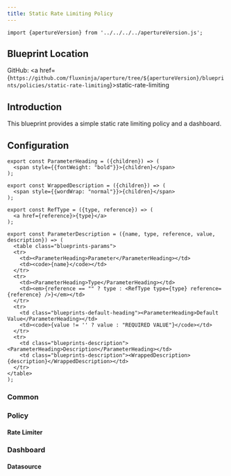 ```yaml
---
title: Static Rate Limiting Policy
---
```


```mdx-code-block
import {apertureVersion} from '../../../../apertureVersion.js';
```

## Blueprint Location

GitHub: <a
href={`https://github.com/fluxninja/aperture/tree/${apertureVersion}/blueprints/policies/static-rate-limiting`}>static-rate-limiting</a>

## Introduction

This blueprint provides a simple static rate limiting policy and a dashboard.

## Configuration

<!-- Configuration Marker -->

```mdx-code-block
export const ParameterHeading = ({children}) => (
  <span style={{fontWeight: "bold"}}>{children}</span>
);

export const WrappedDescription = ({children}) => (
  <span style={{wordWrap: "normal"}}>{children}</span>
);

export const RefType = ({type, reference}) => (
  <a href={reference}>{type}</a>
);

export const ParameterDescription = ({name, type, reference, value, description}) => (
  <table class="blueprints-params">
  <tr>
    <td><ParameterHeading>Parameter</ParameterHeading></td>
    <td><code>{name}</code></td>
  </tr>
  <tr>
    <td><ParameterHeading>Type</ParameterHeading></td>
    <td><em>{reference == "" ? type : <RefType type={type} reference={reference} />}</em></td>
  </tr>
  <tr>
    <td class="blueprints-default-heading"><ParameterHeading>Default Value</ParameterHeading></td>
    <td><code>{value != '' ? value : "REQUIRED VALUE"}</code></td>
  </tr>
  <tr>
    <td class="blueprints-description"><ParameterHeading>Description</ParameterHeading></td>
    <td class="blueprints-description"><WrappedDescription>{description}</WrappedDescription></td>
  </tr>
</table>
);
```

<h3 class="blueprints-h3">Common</h3>

<ParameterDescription
    name="common.policy_name"
    type="string"
    reference=""
    value=''
    description='Name of the policy.' />

<h3 class="blueprints-h3">Policy</h3>

<ParameterDescription
    name="policy.evaluation_interval"
    type="string"
    reference=""
    value=''
    description='How often should the policy be re-evaluated' />

<ParameterDescription
    name="policy.classifiers"
    type="[]aperture.spec.v1.Classifier"
    reference="../../spec#v1-classifier"
    value=''
    description='List of classification rules.' />

<h4 class="blueprints-h4">Rate Limiter</h4>

<ParameterDescription
    name="policy.rate_limiter.rate_limit"
    type="float64"
    reference=""
    value=''
    description='Number of requests per `policy.rate_limiter.parameters.limit_reset_interval` to accept' />

<ParameterDescription
    name="policy.rate_limiter.flow_selector"
    type="aperture.spec.v1.FlowSelector"
    reference="../../spec#v1-flow-selector"
    value=''
    description='A flow selector to match requests against' />

<ParameterDescription
    name="policy.rate_limiter.parameters"
    type="aperture.spec.v1.RateLimiterParameters"
    reference="../../spec#v1-rate-limiter-parameters"
    value=''
    description='Parameters.' />

<ParameterDescription
    name="policy.rate_limiter.parameters.label_key"
    type="string"
    reference=""
    value=''
    description='Flow label to use for rate limiting.' />

<ParameterDescription
    name="policy.rate_limiter.dynamic_config"
    type="aperture.spec.v1.RateLimiterDefaultConfig"
    reference="../../spec#v1-rate-limiter-default-config"
    value=''
    description='Dynamic configuration for rate limiter that can be applied at the runtime.' />

<h3 class="blueprints-h3">Dashboard</h3>

<ParameterDescription
    name="dashboard.refresh_interval"
    type="string"
    reference=""
    value=''
    description='Refresh interval for dashboard panels.' />

<h4 class="blueprints-h4">Datasource</h4>

<ParameterDescription
    name="dashboard.datasource.name"
    type="string"
    reference=""
    value=''
    description='Datasource name.' />

<ParameterDescription
    name="dashboard.datasource.filter_regex"
    type="string"
    reference=""
    value=''
    description='Datasource filter regex.' />
